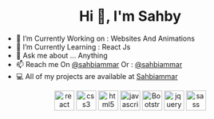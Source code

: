 <h1 align="center">Hi 👋, I'm Sahby</h1>
  
- 🔭 I’m Currently Working on : Websites And Animations
- 🌱 I’m Currently Learning : React Js  
- 💬 Ask me about ... Anything
- 📫 Reach me On [@sahbiammar](https://www.instagram.com/sahbiammar/)
            Or : [@sahbiammar](https://www.facebook.com/sahbi.ammar.50/)
- 💻 All of my projects are available at [Sahbiammar](https://github.com/sahbiammar?tab=repositories)

<p align="center">  <img src=https://www.pinclipart.com/picdir/middle/537-5374089_react-js-logo-clipart.png alt=react width="40" height="40"/> <img src=https://upload.wikimedia.org/wikipedia/commons/thumb/d/d5/CSS3_logo_and_wordmark.svg/1200px-CSS3_logo_and_wordmark.svg.png alt=css3 width="40" height="40"/> <img src=https://upload.wikimedia.org/wikipedia/commons/thumb/6/61/HTML5_logo_and_wordmark.svg/512px-HTML5_logo_and_wordmark.svg.png alt=html5 width="40" height="40"/> <img src=https://www.vhv.rs/dpng/d/313-3133777_javascript-transparent-background-svg-hd-png-download.png alt=javascript width="40" height="40"/>   <img src=https://commons.bmstu.wiki/images/b/b8/Bootstrap.png alt=Bootstrap width="40" height="40"/> 
 <img src=https://icon-library.com/images/jquery-icon-png/jquery-icon-png-18.jpg alt=jquery width="40" height="40"/> 
<img src=https://upload.wikimedia.org/wikipedia/commons/thumb/9/96/Sass_Logo_Color.svg/1200px-Sass_Logo_Color.svg.png alt=sass width="40" height="40"/> 
</p>
